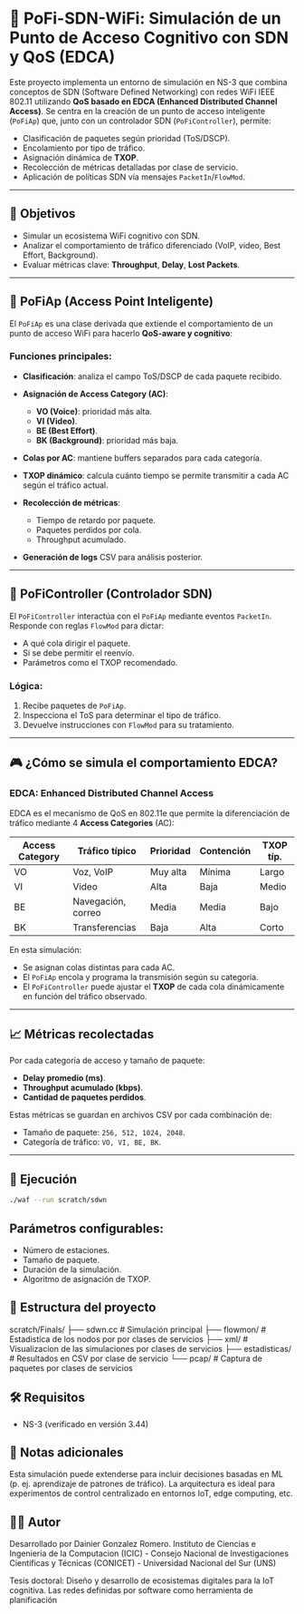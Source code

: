 # 🧠 PoFi-SDN-WiFi: Simulación de un Punto de Acceso Cognitivo con SDN y QoS (EDCA)

Este proyecto implementa un entorno de simulación en NS-3 que combina conceptos de SDN (Software Defined Networking) con redes WiFi IEEE 802.11 utilizando **QoS basado en EDCA (Enhanced Distributed Channel Access)**. Se centra en la creación de un punto de acceso inteligente (`PoFiAp`) que, junto con un controlador SDN (`PoFiController`), permite:

- Clasificación de paquetes según prioridad (ToS/DSCP).
- Encolamiento por tipo de tráfico.
- Asignación dinámica de **TXOP**.
- Recolección de métricas detalladas por clase de servicio.
- Aplicación de políticas SDN vía mensajes `PacketIn`/`FlowMod`.

---

## 🎯 Objetivos

- Simular un ecosistema WiFi cognitivo con SDN.
- Analizar el comportamiento de tráfico diferenciado (VoIP, video, Best Effort, Background).
- Evaluar métricas clave: **Throughput**, **Delay**, **Lost Packets**.

---

## 📡 PoFiAp (Access Point Inteligente)

El `PoFiAp` es una clase derivada que extiende el comportamiento de un punto de acceso WiFi para hacerlo **QoS-aware y cognitivo**:

### Funciones principales:

- **Clasificación**: analiza el campo ToS/DSCP de cada paquete recibido.
- **Asignación de Access Category (AC)**:
  - **VO (Voice)**: prioridad más alta.
  - **VI (Video)**.
  - **BE (Best Effort)**.
  - **BK (Background)**: prioridad más baja.

- **Colas por AC**: mantiene buffers separados para cada categoría.
- **TXOP dinámico**: calcula cuánto tiempo se permite transmitir a cada AC según el tráfico actual.
- **Recolección de métricas**:
  - Tiempo de retardo por paquete.
  - Paquetes perdidos por cola.
  - Throughput acumulado.
- **Generación de logs** CSV para análisis posterior.

---

## 🧠 PoFiController (Controlador SDN)

El `PoFiController` interactúa con el `PoFiAp` mediante eventos `PacketIn`. Responde con reglas `FlowMod` para dictar:

- A qué cola dirigir el paquete.
- Si se debe permitir el reenvío.
- Parámetros como el TXOP recomendado.

### Lógica:

1. Recibe paquetes de `PoFiAp`.
2. Inspecciona el ToS para determinar el tipo de tráfico.
3. Devuelve instrucciones con `FlowMod` para su tratamiento.

---

## 🎮 ¿Cómo se simula el comportamiento EDCA?

### EDCA: Enhanced Distributed Channel Access

EDCA es el mecanismo de QoS en 802.11e que permite la diferenciación de tráfico mediante 4 **Access Categories** (AC):

| Access Category | Tráfico típico     | Prioridad | Contención | TXOP típ. |
|-----------------|--------------------|-----------|------------|-----------|
| VO              | Voz, VoIP          | Muy alta  | Mínima     | Largo     |
| VI              | Video              | Alta      | Baja       | Medio     |
| BE              | Navegación, correo | Media     | Media      | Bajo      |
| BK              | Transferencias     | Baja      | Alta       | Corto     |

En esta simulación:

- Se asignan colas distintas para cada AC.
- El `PoFiAp` encola y programa la transmisión según su categoría.
- El `PoFiController` puede ajustar el **TXOP** de cada cola dinámicamente en función del tráfico observado.

---

## 📈 Métricas recolectadas

Por cada categoría de acceso y tamaño de paquete:

- **Delay promedio (ms)**.
- **Throughput acumulado (kbps)**.
- **Cantidad de paquetes perdidos**.

Estas métricas se guardan en archivos CSV por cada combinación de:

- Tamaño de paquete: `256, 512, 1024, 2048`.
- Categoría de tráfico: `VO, VI, BE, BK`.

---

## 🚀 Ejecución

```bash
./waf --run scratch/sdwn
```
## Parámetros configurables:
- Número de estaciones.
- Tamaño de paquete.
- Duración de la simulación.
- Algoritmo de asignación de TXOP.

## 📁 Estructura del proyecto
scratch/Finals/
├── sdwn.cc                 # Simulación principal
├── flowmon/                # Estadistica de los nodos por por clases de servicios
├── xml/                    # Visualizacion de las simulaciones por clases de servicios
├── estadisticas/           # Resultados en CSV por clase de servicio
└── pcap/                   # Captura de paquetes por clases de servicios

## 🛠 Requisitos
- NS-3 (verificado en versión 3.44)

## 📌 Notas adicionales
Esta simulación puede extenderse para incluir decisiones basadas en ML (p. ej. aprendizaje de patrones de tráfico).
La arquitectura es ideal para experimentos de control centralizado en entornos IoT, edge computing, etc.

## 👨‍💻 Autor
Desarrollado por Dainier Gonzalez Romero. Instituto de Ciencias e Ingenieria de la Computacion (ICIC) - Consejo Nacional de Investigaciones Científicas y Técnicas (CONICET) - Universidad Nacional del Sur (UNS)

Tesis doctoral: Diseño y desarrollo de ecosistemas digitales para la IoT cognitiva. Las redes definidas por software como herramienta de planificación


